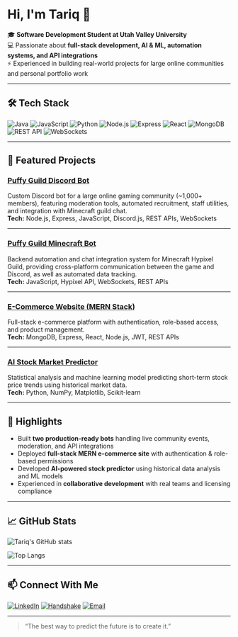# Hi, I'm Tariq 👋

🎓 **Software Development Student at Utah Valley University**  
💻 Passionate about **full-stack development, AI & ML, automation systems, and API integrations**  
⚡ Experienced in building real-world projects for large online communities and personal portfolio work

---

## 🛠 Tech Stack
![Java](https://img.shields.io/badge/Java-orange?style=flat&logo=java)
![JavaScript](https://img.shields.io/badge/JavaScript-yellow?style=flat&logo=javascript)
![Python](https://img.shields.io/badge/Python-blue?style=flat&logo=python)
![Node.js](https://img.shields.io/badge/Node.js-green?style=flat&logo=node.js)
![Express](https://img.shields.io/badge/Express-lightgrey?style=flat&logo=express)
![React](https://img.shields.io/badge/React-blue?style=flat&logo=react)
![MongoDB](https://img.shields.io/badge/MongoDB-brightgreen?style=flat&logo=mongodb)
![REST API](https://img.shields.io/badge/REST%20API-black?style=flat&logo=api)
![WebSockets](https://img.shields.io/badge/WebSockets-purple?style=flat&logo=socket.io)

---

## 📌 Featured Projects

### [Puffy Guild Discord Bot](https://github.com/tariq-pjetrovic/puffy-discord-bot-portfolio)
Custom Discord bot for a large online gaming community (~1,000+ members), featuring moderation tools, automated recruitment, staff utilities, and integration with Minecraft guild chat.  
**Tech:** Node.js, Express, JavaScript, Discord.js, REST APIs, WebSockets

---

### [Puffy Guild Minecraft Bot](https://github.com/tariq-pjetrovic/Minecraft-Guild-Link-Portfolio)
Backend automation and chat integration system for Minecraft Hypixel Guild, providing cross-platform communication between the game and Discord, as well as automated data tracking.  
**Tech:** JavaScript, Hypixel API, WebSockets, REST APIs

---

### [E-Commerce Website (MERN Stack)](https://github.com/tariq-pjetrovic/CompSciIA)
Full-stack e-commerce platform with authentication, role-based access, and product management.  
**Tech:** MongoDB, Express, React, Node.js, JWT, REST APIs

---

### [AI Stock Market Predictor](https://github.com/tariq-pjetrovic/MathIAStockPredictor)
Statistical analysis and machine learning model predicting short-term stock price trends using historical market data.  
**Tech:** Python, NumPy, Matplotlib, Scikit-learn

---

## 🚀 Highlights
- Built **two production-ready bots** handling live community events, moderation, and API integrations
- Deployed **full-stack MERN e-commerce site** with authentication & role-based permissions
- Developed **AI-powered stock predictor** using historical data analysis and ML models
- Experienced in **collaborative development** with real teams and licensing compliance

---

## 📈 GitHub Stats
![Tariq's GitHub stats](https://github-readme-stats-eight-zeta-67.vercel.app/api?username=tariq-pjetrovic&show_icons=true&theme=tokyonight&count_private=true&include_all_commits=true&cache_seconds=1800)


![Top Langs](https://github-readme-stats-eight-zeta-67.vercel.app/api/top-langs/?username=tariq-pjetrovic&layout=compact&theme=tokyonight)


---

## 📫 Connect With Me
[![LinkedIn](https://img.shields.io/badge/LinkedIn-blue?style=flat&logo=linkedin)](www.linkedin.com/in/tariq-pjetrovic-028b7731b)
[![Handshake](https://img.shields.io/badge/Handshake-orange?style=flat)](https://uvu.joinhandshake.com/profiles/mcc2es)
[![Email](https://img.shields.io/badge/Email-white?style=flat&logo=gmail)](mailto:tariqpjetrovic@gmail.com)

---
> “The best way to predict the future is to create it.”
